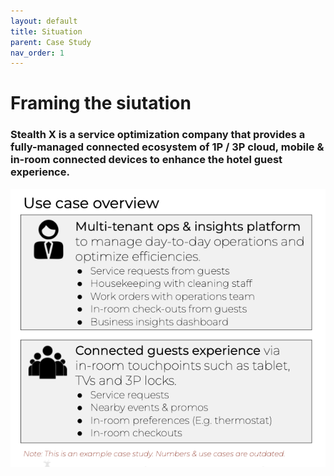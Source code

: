 ```yaml
---
layout: default
title: Situation
parent: Case Study
nav_order: 1
---
```


# **Framing the siutation**

### **Stealth X** is a service optimization company that provides a fully-managed connected ecosystem of 1P / 3P cloud, mobile & in-room connected devices to enhance the hotel guest experience.

![](/assets/images/use-cases.jpg)
